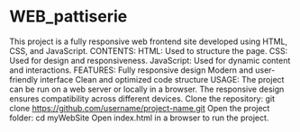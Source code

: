 # WEB_pattiserie
This project is a fully responsive web frontend site developed using HTML, CSS, and JavaScript.
CONTENTS:
HTML: Used to structure the page.
CSS: Used for design and responsiveness.
JavaScript: Used for dynamic content and interactions.
FEATURES:
Fully responsive design
Modern and user-friendly interface
Clean and optimized code structure
USAGE:
The project can be run on a web server or locally in a browser.
The responsive design ensures compatibility across different devices.
Clone the repository:
git clone https://github.com/username/project-name.git
Open the project folder:
cd myWebSite
Open index.html in a browser to run the project.
